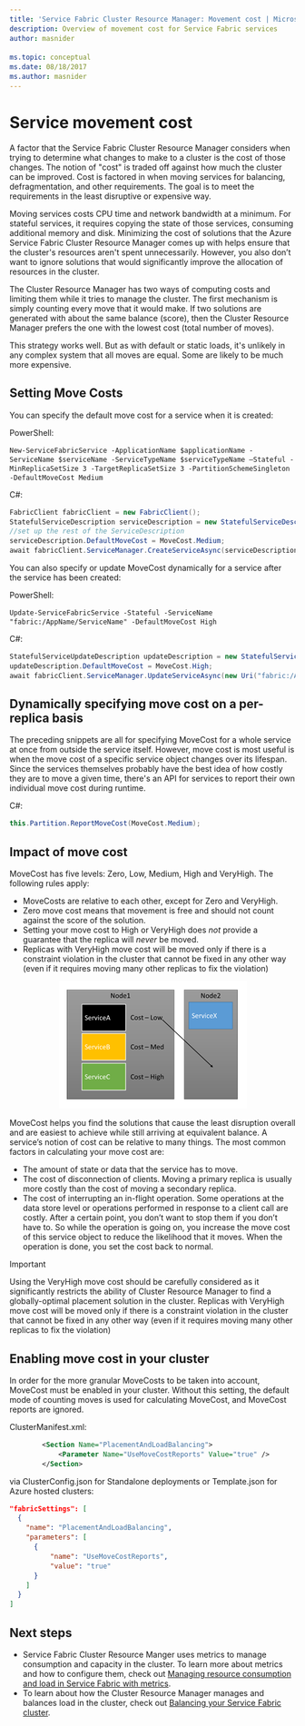 ```yaml
---
title: 'Service Fabric Cluster Resource Manager: Movement cost | Microsoft Docs'
description: Overview of movement cost for Service Fabric services
author: masnider

ms.topic: conceptual
ms.date: 08/18/2017
ms.author: masnider
---
```

# Service movement cost
A factor that the Service Fabric Cluster Resource Manager considers when trying to determine what changes to make to a cluster is the cost of those changes. The notion of "cost" is traded off against how much the cluster can be improved. Cost is factored in when moving services for balancing, defragmentation, and other requirements. The goal is to meet the requirements in the least disruptive or expensive way. 

Moving services costs CPU time and network bandwidth at a minimum. For stateful services, it requires copying the state of those services, consuming additional memory and disk. Minimizing the cost of solutions that the Azure Service Fabric Cluster Resource Manager comes up with helps ensure that the cluster's resources aren't spent unnecessarily. However, you also don’t want to ignore solutions that would significantly improve the allocation of resources in the cluster.

The Cluster Resource Manager has two ways of computing costs and limiting them while it tries to manage the cluster. The first mechanism is simply counting every move that it would make. If two solutions are generated with about the same balance (score), then the Cluster Resource Manager prefers the one with the lowest cost (total number of moves).

This strategy works well. But as with default or static loads, it's unlikely in any complex system that all moves are equal. Some are likely to be much more expensive.

## Setting Move Costs 
You can specify the default move cost for a service when it is created:

PowerShell:

```posh
New-ServiceFabricService -ApplicationName $applicationName -ServiceName $serviceName -ServiceTypeName $serviceTypeName –Stateful -MinReplicaSetSize 3 -TargetReplicaSetSize 3 -PartitionSchemeSingleton -DefaultMoveCost Medium
```

C#: 

```csharp
FabricClient fabricClient = new FabricClient();
StatefulServiceDescription serviceDescription = new StatefulServiceDescription();
//set up the rest of the ServiceDescription
serviceDescription.DefaultMoveCost = MoveCost.Medium;
await fabricClient.ServiceManager.CreateServiceAsync(serviceDescription);
```

You can also specify or update MoveCost dynamically for a service after the service has been created: 

PowerShell: 

```posh
Update-ServiceFabricService -Stateful -ServiceName "fabric:/AppName/ServiceName" -DefaultMoveCost High
```

C#:

```csharp
StatefulServiceUpdateDescription updateDescription = new StatefulServiceUpdateDescription();
updateDescription.DefaultMoveCost = MoveCost.High;
await fabricClient.ServiceManager.UpdateServiceAsync(new Uri("fabric:/AppName/ServiceName"), updateDescription);
```

## Dynamically specifying move cost on a per-replica basis

The preceding snippets are all for specifying MoveCost for a whole service at once from outside the service itself. However, move cost is most useful is when the move cost of a specific service object changes over its lifespan. Since the services themselves probably have the best idea of how costly they are to move a given time, there's an API for services to report their own individual move cost during runtime. 

C#:

```csharp
this.Partition.ReportMoveCost(MoveCost.Medium);
```

## Impact of move cost
MoveCost has five levels: Zero, Low, Medium, High and VeryHigh. The following rules apply:

* MoveCosts are relative to each other, except for Zero and VeryHigh. 
* Zero move cost means that movement is free and should not count against the score of the solution.
* Setting your move cost to High or VeryHigh does *not* provide a guarantee that the replica will *never* be moved.
* Replicas with VeryHigh move cost will be moved only if there is a constraint violation in the cluster that cannot be fixed in any other way (even if it requires moving many other replicas to fix the violation)



<center>

![Move cost as a factor in selecting replicas for movement][Image1]
</center>

MoveCost helps you find the solutions that cause the least disruption overall and are easiest to achieve while still arriving at equivalent balance. A service’s notion of cost can be relative to many things. The most common factors in calculating your move cost are:

- The amount of state or data that the service has to move.
- The cost of disconnection of clients. Moving a primary replica is usually more costly than the cost of moving a secondary replica.
- The cost of interrupting an in-flight operation. Some operations at the data store level or operations performed in response to a client call are costly. After a certain point, you don’t want to stop them if you don’t have to. So while the operation is going on, you increase the move cost of this service object to reduce the likelihood that it moves. When the operation is done, you set the cost back to normal.

> [!IMPORTANT]
> Using the VeryHigh move cost should be carefully considered as it significantly restricts the ability of Cluster Resource Manager to find a globally-optimal placement solution in the cluster. Replicas with VeryHigh move cost will be moved only if there is a constraint violation in the cluster that cannot be fixed in any other way (even if it requires moving many other replicas to fix the violation)

## Enabling move cost in your cluster
In order for the more granular MoveCosts to be taken into account, MoveCost must be enabled in your cluster. Without this setting, the default mode of counting moves is used for calculating MoveCost, and MoveCost reports are ignored.


ClusterManifest.xml:

``` xml
        <Section Name="PlacementAndLoadBalancing">
            <Parameter Name="UseMoveCostReports" Value="true" />
        </Section>
```

via ClusterConfig.json for Standalone deployments or Template.json for Azure hosted clusters:

```json
"fabricSettings": [
  {
    "name": "PlacementAndLoadBalancing",
    "parameters": [
      {
          "name": "UseMoveCostReports",
          "value": "true"
      }
    ]
  }
]
```

## Next steps
- Service Fabric Cluster Resource Manger uses metrics to manage consumption and capacity in the cluster. To learn more about metrics and how to configure them, check out [Managing resource consumption and load in Service Fabric with metrics](service-fabric-cluster-resource-manager-metrics.md).
- To learn about how the Cluster Resource Manager manages and balances load in the cluster, check out [Balancing your Service Fabric cluster](service-fabric-cluster-resource-manager-balancing.md).

[Image1]:./media/service-fabric-cluster-resource-manager-movement-cost/service-most-cost-example.png

